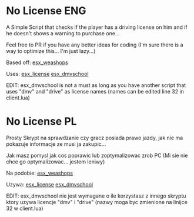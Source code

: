 # No License ENG
A Simple Script that checks if the player has a driving license on him and if he doesn't shows a warning to purchase one...

Feel free to PR if you have any better ideas for coding (I'm sure there is a way to optimize this... I'm just lazy...)

Based off:
[esx_weashops](https://github.com/ESX-Org/esx_weashops)

Uses:
[esx_license](https://github.com/ESX-Org/esx_license)
[esx_dmvschool](https://github.com/ESX-Org/esx_dmvschool/blob/master/esx_dmvschool.sql)

EDIT: esx_dmvschool is not a must as long as you have another script that uses "dmv" and "drive" as license names (names can be edited line 32 in client.lua)


# No License PL
Prosty Skrypt na sprawdzanie czy gracz posiada prawo jazdy, jak nie ma pokazuje informacje ze musi ja zakupic...

Jak masz pomysl jak cos poprawic lub zoptymalizowac zrob PC (Mi sie nie chce go optymalizowac... jestem leniwy)

Na podobie:
[esx_weashops](https://github.com/ESX-Org/esx_weashops)

Uzywa:
[esx_license](https://github.com/ESX-Org/esx_license)
[esx_dmvschool](https://github.com/ESX-Org/esx_dmvschool/blob/master/esx_dmvschool.sql)

EDIT: esx_dmvschool nie jest wymagane o ile korzystasz z innego skryptu ktory uzywa licencje "dmv" i "drive" (nazwy moga byc zmienione na linijce 32 w client.lua)
